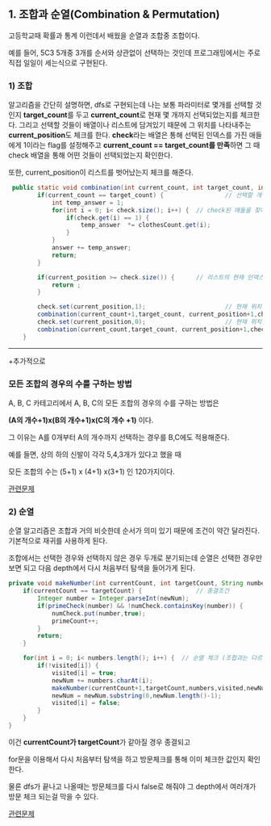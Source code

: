 ## 1. 조합과 순열(Combination & Permutation)

고등학교때 확률과 통계 이런데서 배웠을 순열과 조합중 조합이다. 

예를 들어, 5C3 5개중 3개를 순서와 상관없이 선택하는 것인데 프로그래밍에서는 주로 직접 일일이 세는식으로 구현된다. 



### 1) 조합

알고리즘을 간단히 설명하면, dfs로 구현되는데 나는 보통 파라미터로 몇개를 선택할 것인지 **target_count**를 두고 **current_count**로 현재 몇 개까지 선택되었는지를 체크한다. 
그리고 선택할 것들이 배열이나 리스트에 담겨있기 때문에 그 위치를 나타내주는 **current_position**도 체크를 한다. 
**check**라는 배열은 통해 선택된 인덱스를 가진 애들에게 1이라는 flag를 설정해주고 
**current_count ==  target_count를 만족**하면 그 때 check 배열을 통해 어떤 것들이 선택되었는지 확인한다. 

또한, current_position이 리스트를 벗어났는지 체크를 해준다.

```java
 public static void combination(int current_count, int target_count, int current_position, List<Integer> check, List<Integer> clothesCount) {
        if(current_count == target_count) {					// 선택할 개수와 선택한 개수가 같은지 확인
            int temp_answer = 1;
            for(int i = 0; i< check.size(); i++) {	// check된 애들을 찾아서 연산 해준다. 
                if(check.get(i) == 1) {
                    temp_answer  *= clothesCount.get(i);
                }
            }
            answer += temp_answer;
            return;
        }

        if(current_position >= check.size()) {		// 리스트의 현재 인덱스가 배열을 넘어갈 때 return
            return ;
        }

        check.set(current_position,1);						// 현재 위치 체크 
        combination(current_count+1,target_count, current_position+1,check, clothesCount);
        check.set(current_position,0);						// 현재 위치 체크x
        combination(current_count,target_count, current_position+1,check, clothesCount);
    }
```





------------------

+추가적으로

### 모든 조합의 경우의 수를 구하는 방법 

A, B, C 카테고리에서  A, B, C의 모든 조합의 경우의 수를 구하는 방법은 

**(A의 개수+1)x(B의 개수+1)x(C의 개수 +1)** 이다.

그 이유는 A를 0개부터 A의 개수까지 선택하는 경우를 B,C에도 적용해준다. 

예를 들면, 상의 하의 신발이 각각 5,4,3개가 있다고 했을 때

모든 조합의 수는  (5+1) x (4+1) x(3+1) 인 120가지이다.

[관련문제](https://programmers.co.kr/learn/courses/30/lessons/42578)





### 2) 순열

순열 알고리즘은 조합과 거의 비슷한데 순서가 의미 있기 때문에 조건이 약간 달라진다. 기본적으로 재귀를 사용하게 된다.

조합에서는 선택한 경우와 선택하지 않은 경우 두개로 분기되는데 순열은 선택한 경우만 보면 되고 다음 depth에서 다시 처음부터 탐색을 들어가게 된다. 



```java
private void makeNumber(int currentCount, int targetCount, String numbers, boolean[] visited, String newNum) {
    if(currentCount == targetCount) {				// 종결조건
        Integer number = Integer.parseInt(newNum);
        if(primeCheck(number) && !numCheck.containsKey(number)) {
            numCheck.put(number,true);
            primeCount++;
        }
        return;
    }

    for(int i = 0; i< numbers.length(); i++) {	// 순열 체크 (조합과는 다르게 처음부터 탐색하는게 포인트)
        if(!visited[i]) {
            visited[i] = true;
            newNum += numbers.charAt(i);
            makeNumber(currentCount+1,targetCount,numbers,visited,newNum);
            newNum = newNum.substring(0,newNum.length()-1);
            visited[i] = false;
        }
    }
}
```

이건 **currentCount가 targetCount**가 같아질 경우 종결되고

for문을 이용해서 다시 처음부터 탐색을 하고 방문체크를 통해 이미 체크한 값인지 확인한다. 

물론 dfs가 끝나고 나올때는 방문체크를 다시 false로 해줘야 그 depth에서 여러개가 방문 체크 되는걸 막을 수 있다. 

[관련문제](https://programmers.co.kr/learn/courses/30/lessons/42839)
